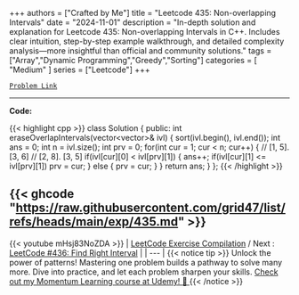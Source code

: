 
+++
authors = ["Crafted by Me"]
title = "Leetcode 435: Non-overlapping Intervals"
date = "2024-11-01"
description = "In-depth solution and explanation for Leetcode 435: Non-overlapping Intervals in C++. Includes clear intuition, step-by-step example walkthrough, and detailed complexity analysis—more insightful than official and community solutions."
tags = ["Array","Dynamic Programming","Greedy","Sorting"]
categories = [
    "Medium"
]
series = ["Leetcode"]
+++



[`Problem Link`](https://leetcode.com/problems/non-overlapping-intervals/description/)

---

**Code:**

{{< highlight cpp >}}
class Solution {
public:
    int eraseOverlapIntervals(vector<vector<int>>& ivl) {
        sort(ivl.begin(), ivl.end());
        int ans = 0;
        int n = ivl.size();
        int prv = 0;
        for(int cur = 1; cur < n; cur++) {
            // [1, 5]. [3, 6]
            // [2, 8]. [3, 5]
            if(ivl[cur][0] < ivl[prv][1]) {
                ans++;
                if(ivl[cur][1] <= ivl[prv][1])
                    prv = cur;
            } else {
                prv = cur;
            }
        }
        return ans;
    }
};
{{< /highlight >}}

{{< ghcode "https://raw.githubusercontent.com/grid47/list/refs/heads/main/exp/435.md" >}}
---
{{< youtube mHsj83NoZDA >}}
| [LeetCode Exercise Compilation](https://grid47.xyz/leetcode/) / Next : [LeetCode #436: Find Right Interval](https://grid47.xyz/posts/leetcode_436) |
| --- |
{{< notice tip >}}
Unlock the power of patterns! Mastering one problem builds a pathway to solve many more. Dive into practice, and let each problem sharpen your skills. [Check out my Momentum Learning course at Udemy! 🚀 ](https://www.udemy.com/course/algorithms-and-data-structures-in-cpp/)
{{< /notice >}}

